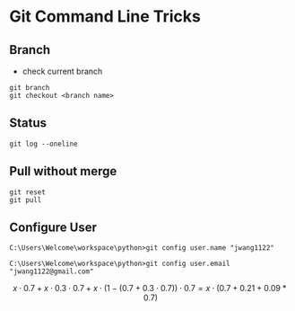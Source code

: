 <h1>Git Command Line Tricks</h1>

## Branch

* check current branch

```dos
git branch
git checkout <branch name>
```

## Status

```dos
git log --oneline
```

## Pull without merge

```dos
git reset
git pull
```

## Configure User

```dos
C:\Users\Welcome\workspace\python>git config user.name "jwang1122"

C:\Users\Welcome\workspace\python>git config user.email "jwang1122@gmail.com"
```

$$x \cdot 0.7 + x \cdot 0.3 \cdot 0.7  + x \cdot (1- (0.7 + 0.3\cdot 0.7)) \cdot 0.7 
= x \cdot (0.7+0.21+0.09*0.7 )$$
